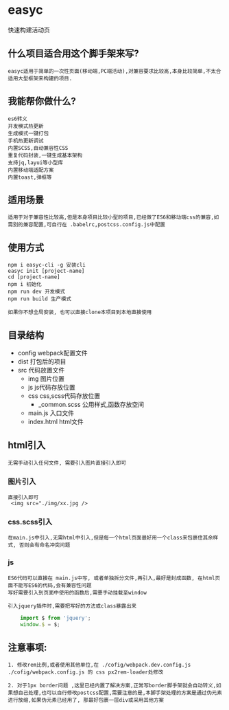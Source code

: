 # easyc
快速构建活动页


## 什么项目适合用这个脚手架来写?
    easyc适用于简单的一次性页面(移动端,PC端活动),对兼容要求比较高,本身比较简单,不太合适用大型框架来构建的项目.

## 我能帮你做什么?  

    es6转义  
    开发模式热更新
    生成模式一键打包
    手机热更新调试
    内置SCSS,自动兼容性CSS
    重复代码封装,一键生成基本架构
    支持jq,layui等小型库
    内置移动端适配方案
    内置toast,弹框等

## 适用场景
    适用于对于兼容性比较高,但是本身项目比较小型的项目,已经做了ES6和移动端css的兼容,如需别的兼容配置,可自行在 .babelrc,postcss.config.js中配置

## 使用方式 
    npm i easyc-cli -g 安装cli
    easyc init [project-name]
    cd [project-name]
    npm i 初始化
    npm run dev 开发模式 
    npm run build 生产模式 
    
    如果你不想全局安装, 也可以直接clone本项目到本地直接使用

## 目录结构

- config webpack配置文件
- dist 打包后的项目
- src 代码放置文件
    - img 图片位置
    - js js代码存放位置
    - css css,scss代码存放位置
        - _common.scss 公用样式,函数存放空间
    - main.js 入口文件 
    - index.html html文件
## html引入  
    无需手动引入任何文件, 需要引入图片直接引入即可

### 图片引入
    直接引入即可
     <img src="./img/xx.jpg />  

### css.scss引入 
    在main.js中引入,无需html中引入,但是每一个html页面最好用一个class来包裹住其余样式, 否则会有命名冲突问题

### js 
    ES6代码可以直接在 main.js中写, 或者单独拆分文件,再引入,最好是封成函数, 在html页面不能写ES6的代码,会有兼容性问题
    写好需要引入到页面中使用的函数后,需要手动挂载至window  

    引入jquery插件时,需要把写好的方法或class暴露出来

```js
    import $ from 'jquery';
    window.$ = $;
```
## 注意事项:

    1. 修改rem比例,或者使用其他单位,在 ./cofig/webpack.dev.config.js   ./cofig/webpack.config.js 的 css px2rem-loader处修改
    
    2. 对于1px border问题 ,这里已经内置了解决方案,正常写border脚手架就会自动转义,如果想自己处理,也可以自行修改postcss配置,需要注意的是,本脚手架处理的方案是通过伪元素进行放缩,如果伪元素已经用了, 那最好包裹一层div或采用其他方案





